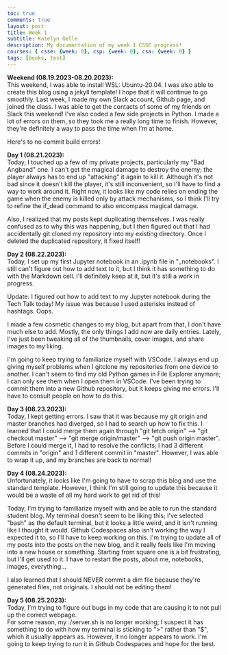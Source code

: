```yaml
---
toc: true
comments: true
layout: post
title: Week 1
subtitle: Katelyn Gelle
description: My documentation of my week 1 CSSE progress!
courses: { csse: {week: 0}, csp: {week: 0}, csa: {week: 0} }
tags: [books, test]
---
```

**Weekend (08.19.2023-08.20.2023):**  
This weekend, I was able to install WSL: Ubuntu-20.04. I was also able to create this blog using a jekyll template! I hope that it will continue to go smoothly. Last week, I made my own Slack account, Github page, and joined the class. I was able to get the contacts of some of my friends on Slack this weekend! I've also coded a few side projects in Python. I made a lot of errors on them, so they took me a really long time to finish. However, they're definitely a way to pass the time when I'm at home.  

Here's to no commit build errors!  

**Day 1 (08.21.2023):**  
Today, I touched up a few of my private projects, particularly my "Bad Angband" one. I can't get the magical damage to destroy the enemy; the player always has to end up "attacking" it again to kill it. Although it's not bad since it doesn't kill the player, it's still inconvenient, so I'll have to find a way to work around it. Right now, it looks like my code relies on ending the game when the enemy is killed only by attack mechanisms, so I think I'll try to refine the if_dead command to also encompass magical damage.  

Also, I realized that my posts kept duplicating themselves. I was really confused as to why this was happening, but I then figured out that I had accidentally git cloned my repository into my existing directory. Once I deleted the duplicated repository, it fixed itself!

**Day 2 (08.22.2023):**  
Today, I set up my first Jupyter notebook in an .ipynb file in "_notebooks". I still can't figure out how to add text to it, but I think it has something to do with the Markdown cell. I'll definitely keep at it, but it's still a work in progress.  

Update: I figured out how to add text to my Jupyter notebook during the Tech Talk today! My issue was because I used asterisks instead of hashtags. Oops.  

I made a few cosmetic changes to my blog, but apart from that, I don't have much else to add. Mostly, the only things I add now are daily entries. Lately, I've just been tweaking all of the thumbnails, cover images, and share images to my liking.  

I'm going to keep trying to familiarize myself with VSCode. I always end up giving myself problems when I gitclone my repositories from one device to another. I can't seem to find my old Python games in File Explorer anymore; I can only see them when I open them in VSCode. I've been trying to commit them into a new Github repository, but it keeps giving me errors. I'll have to consult people on how to do this.

**Day 3 (08.23.2023):**  
Today, I kept getting errors. I saw that it was because my git origin and master branches had diverged, so I had to search up how to fix this. I learned that I could merge them again through "git fetch origin" --> "git checkout master" --> "git merge origin/master" --> "git push origin master". Before I could merge it, I had to resolve the conflicts; I had 3 different commits in "origin" and 1 different commit in "master". However, I was able to wrap it up, and my branches are back to normal!

**Day 4 (08.24.2023):**  
Unfortunately, it looks like I'm going to have to scrap this blog and use the standard template. However, I think I'm still going to update this because it would be a waste of all my hard work to get rid of this!  

Today, I'm trying to familiarize myself with and be able to run the standard student blog. My terminal doesn't seem to be liking this; I've selected "bash" as the default terminal, but it looks a little weird, and it isn't running like I thought it would. Github Codespaces also isn't working the way I expected it to, so I'll have to keep working on this. I'm trying to update all of my posts into the posts on the new blog, and it really feels like I'm moving into a new house or something. Starting from square one is a bit frustrating, but I'll get used to it. I have to restart the posts, about me, notebooks, images, everything...  

I also learned that I should NEVER commit a dim file because they're generated files, not originals. I should not be editing them!

**Day 5 (08.25.2023):**  
Today, I'm trying to figure out bugs in my code that are causing it to not pull up the correct webpage.  
For some reason, my ./server.sh is no longer working; I suspect it has something to do with how my terminal is sticking to ">" rather than "$", which it usually appears as. However, it no longer appears to work. I'm going to keep trying to run it in Github Codespaces and hope for the best.